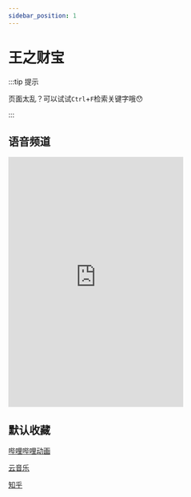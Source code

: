 ```yaml
---
sidebar_position: 1
---
```


# 王之财宝

:::tip 提示

页面太乱？可以试试`Ctrl`+`F`检索关键字哦😯

:::

## 语音频道

<iframe src="https://kookapp.cn/widget?id=7499641640015393&theme=dark" width="350" height="500" allowtransparency="true" frameborder="0"></iframe>

## 默认收藏

[哔哩哔哩动画](https://space.bilibili.com/142202292/favlist)

[云音乐](https://music.163.com/playlist?id=922509379&userid=594434593)

[知乎](https://www.zhihu.com/collection/836860174)

